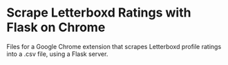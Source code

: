 # Scrape Letterboxd Ratings with Flask on Chrome
 Files for a Google Chrome extension that scrapes Letterboxd profile ratings into a .csv file, using a Flask server.
